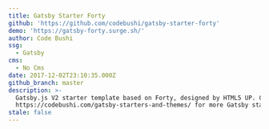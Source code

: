 ```yaml
---
title: Gatsby Starter Forty
github: 'https://github.com/codebushi/gatsby-starter-forty'
demo: 'https://gatsby-forty.surge.sh/'
author: Code Bushi
ssg:
  - Gatsby
cms:
  - No Cms
date: 2017-12-02T23:10:35.000Z
github_branch: master
description: >-
  Gatsby.js V2 starter template based on Forty, designed by HTML5 UP. Check out
  https://codebushi.com/gatsby-starters-and-themes/ for more Gatsby starters.
stale: false
---
```

